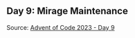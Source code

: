 
## Day 9: Mirage Maintenance

Source: [Advent of Code 2023 - Day 9](https://adventofcode.com/2023/day/9)

